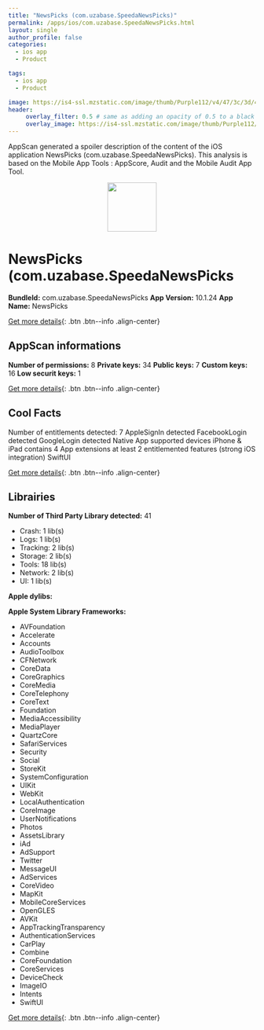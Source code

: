 ```yaml
---
title: "NewsPicks (com.uzabase.SpeedaNewsPicks)"
permalink: /apps/ios/com.uzabase.SpeedaNewsPicks.html
layout: single
author_profile: false
categories: 
  - ios app 
  - Product 

tags: 
  - ios app 
  - Product 

image: https://is4-ssl.mzstatic.com/image/thumb/Purple112/v4/47/3c/3d/473c3de4-1a3c-e413-c4c6-a13bdf503a18/AppIcon-1x_U007emarketing-0-6-0-85-220.png/512x512bb.jpg
header: 
     overlay_filter: 0.5 # same as adding an opacity of 0.5 to a black background
     overlay_image: https://is4-ssl.mzstatic.com/image/thumb/Purple112/v4/47/3c/3d/473c3de4-1a3c-e413-c4c6-a13bdf503a18/AppIcon-1x_U007emarketing-0-6-0-85-220.png/512x512bb.jpg
---
```

AppScan generated a spoiler description of the content of the iOS application NewsPicks (com.uzabase.SpeedaNewsPicks). This analysis is based on the Mobile App Tools : AppScore, Audit and the Mobile Audit App Tool.

  
  
<div style="text-align: center;"><img src="https://is4-ssl.mzstatic.com/image/thumb/Purple112/v4/47/3c/3d/473c3de4-1a3c-e413-c4c6-a13bdf503a18/AppIcon-1x_U007emarketing-0-6-0-85-220.png/512x512bb.jpg" width="100" height="100"></div>  
  
# NewsPicks (com.uzabase.SpeedaNewsPicks

**BundleId:** com.uzabase.SpeedaNewsPicks
**App Version:** 10.1.24
**App Name:** NewsPicks


[Get more details](/pricing.html){: .btn .btn--info .align-center}  
  
## AppScan informations 

**Number of permissions:** 8
**Private keys:** 34
**Public keys:** 7
**Custom keys:** 16
**Low securit keys:** 1
  
[Get more details](/pricing.html){: .btn .btn--info .align-center}

## Cool Facts

Number of entitlements detected: 7
AppleSignIn detected
FacebookLogin detected
GoogleLogin detected
Native App
supported devices iPhone & iPad
contains 4 App extensions
at least 2 entitlemented features (strong iOS integration)
SwiftUI
  
[Get more details](/pricing.html){: .btn .btn--info .align-center}

## Librairies 
**Number of Third Party Library detected:** 41
- Crash: 1 lib(s)
- Logs: 1 lib(s)
- Tracking: 2 lib(s)
- Storage: 2 lib(s)
- Tools: 18 lib(s)
- Network: 2 lib(s)
- UI: 1 lib(s)

**Apple dylibs:**


**Apple System Library Frameworks:**
- AVFoundation
- Accelerate
- Accounts
- AudioToolbox
- CFNetwork
- CoreData
- CoreGraphics
- CoreMedia
- CoreTelephony
- CoreText
- Foundation
- MediaAccessibility
- MediaPlayer
- QuartzCore
- SafariServices
- Security
- Social
- StoreKit
- SystemConfiguration
- UIKit
- WebKit
- LocalAuthentication
- CoreImage
- UserNotifications
- Photos
- AssetsLibrary
- iAd
- AdSupport
- Twitter
- MessageUI
- AdServices
- CoreVideo
- MapKit
- MobileCoreServices
- OpenGLES
- AVKit
- AppTrackingTransparency
- AuthenticationServices
- CarPlay
- Combine
- CoreFoundation
- CoreServices
- DeviceCheck
- ImageIO
- Intents
- SwiftUI


  
[Get more details](/pricing.html){: .btn .btn--info .align-center}

